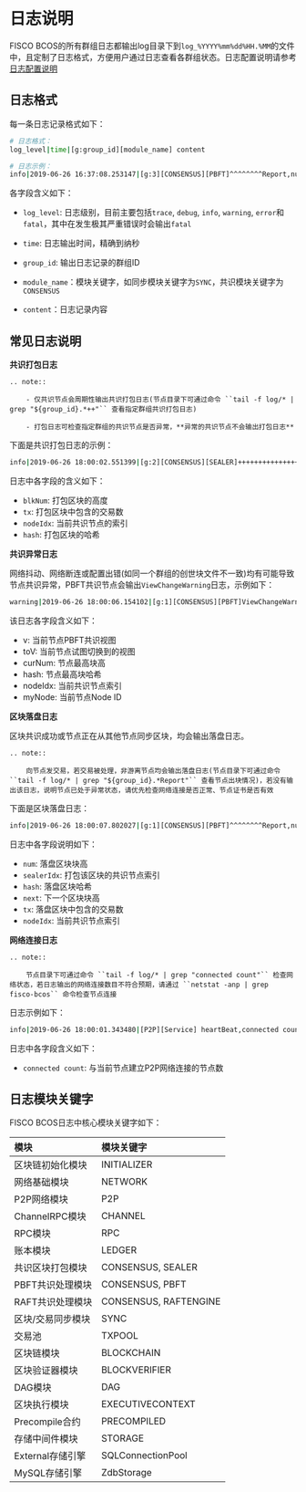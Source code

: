 # 日志说明

FISCO BCOS的所有群组日志都输出log目录下到`log_%YYYY%mm%dd%HH.%MM`的文件中，且定制了日志格式，方便用户通过日志查看各群组状态。日志配置说明请参考[日志配置说明](./configuration.html#id6)

## 日志格式

每一条日志记录格式如下：

```bash
# 日志格式：
log_level|time|[g:group_id][module_name] content

# 日志示例：
info|2019-06-26 16:37:08.253147|[g:3][CONSENSUS][PBFT]^^^^^^^^Report,num=0,sealerIdx=0,hash=a4e10062...,next=1,tx=0,nodeIdx=2
```

各字段含义如下：

- `log_level`: 日志级别，目前主要包括`trace`, `debug`, `info`, `warning`, `error`和`fatal`，其中在发生极其严重错误时会输出`fatal`

- `time`: 日志输出时间，精确到纳秒

- `group_id`: 输出日志记录的群组ID

- `module_name`：模块关键字，如同步模块关键字为`SYNC`，共识模块关键字为`CONSENSUS`

- `content`：日志记录内容


## 常见日志说明

**共识打包日志**

```eval_rst
.. note::

    - 仅共识节点会周期性输出共识打包日志(节点目录下可通过命令 ``tail -f log/* | grep "${group_id}.*++"`` 查看指定群组共识打包日志)

    - 打包日志可检查指定群组的共识节点是否异常，**异常的共识节点不会输出打包日志**
```

下面是共识打包日志的示例：
```bash
info|2019-06-26 18:00:02.551399|[g:2][CONSENSUS][SEALER]++++++++++++++++ Generating seal on,blkNum=1,tx=0,nodeIdx=3,hash=1f9c2b14...
```

日志中各字段的含义如下：
- `blkNum`: 打包区块的高度
- `tx`: 打包区块中包含的交易数
- `nodeIdx`: 当前共识节点的索引
- `hash`: 打包区块的哈希


**共识异常日志**

网络抖动、网络断连或配置出错(如同一个群组的创世块文件不一致)均有可能导致节点共识异常，PBFT共识节点会输出`ViewChangeWarning`日志，示例如下：

```bash
warning|2019-06-26 18:00:06.154102|[g:1][CONSENSUS][PBFT]ViewChangeWarning: not caused by omit empty block ,v=5,toV=6,curNum=715,hash=ed6e856d...,nodeIdx=3,myNode=e39000ea...
```
该日志各字段含义如下：

- v: 当前节点PBFT共识视图
- toV: 当前节点试图切换到的视图
- curNum: 节点最高块高
- hash: 节点最高块哈希
- nodeIdx: 当前共识节点索引
- myNode: 当前节点Node ID


**区块落盘日志**

区块共识成功或节点正在从其他节点同步区块，均会输出落盘日志。

```eval_rst
.. note::

    向节点发交易，若交易被处理，非游离节点均会输出落盘日志(节点目录下可通过命令 ``tail -f log/* | grep "${group_id}.*Report"`` 查看节点出块情况)，若没有输出该日志，说明节点已处于异常状态，请优先检查网络连接是否正常、节点证书是否有效

```

下面是区块落盘日志：
```bash
info|2019-06-26 18:00:07.802027|[g:1][CONSENSUS][PBFT]^^^^^^^^Report,num=716,sealerIdx=2,hash=dfd75e06...,next=717,tx=8,nodeIdx=3
```

日志中各字段说明如下：
- `num`: 落盘区块块高
- `sealerIdx`: 打包该区块的共识节点索引
- `hash`: 落盘区块哈希
- `next`: 下一个区块块高
- `tx`: 落盘区块中包含的交易数
- `nodeIdx`: 当前共识节点索引


**网络连接日志**

```eval_rst
.. note::

    节点目录下可通过命令 ``tail -f log/* | grep "connected count"`` 检查网络状态，若日志输出的网络连接数目不符合预期，请通过 ``netstat -anp | grep fisco-bcos`` 命令检查节点连接
```

日志示例如下：
```bash
info|2019-06-26 18:00:01.343480|[P2P][Service] heartBeat,connected count=3
```

日志中各字段含义如下：
- `connected count`: 与当前节点建立P2P网络连接的节点数


## 日志模块关键字

FISCO BCOS日志中核心模块关键字如下：

| 模块 | 模块关键字 |
| :--- | :---- |
| 区块链初始化模块 | INITIALIZER |
| 网络基础模块 | NETWORK |
| P2P网络模块 | P2P |
| ChannelRPC模块 |  CHANNEL |
| RPC模块| RPC |
| 账本模块 |LEDGER|
| 共识区块打包模块 |CONSENSUS, SEALER|
| PBFT共识处理模块 | CONSENSUS, PBFT|
| RAFT共识处理模块 | CONSENSUS, RAFTENGINE|
| 区块/交易同步模块 |SYNC|
| 交易池 |TXPOOL|
| 区块链模块 | BLOCKCHAIN |
| 区块验证器模块    | BLOCKVERIFIER | 
| DAG模块 |DAG |
| 区块执行模块 | EXECUTIVECONTEXT|
| Precompile合约 |PRECOMPILED|
| 存储中间件模块 |STORAGE|
| External存储引擎 |SQLConnectionPool|
| MySQL存储引擎  |ZdbStorage|
